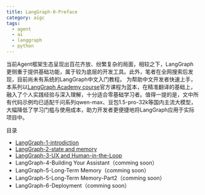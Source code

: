 ```yaml
---
title: LangGraph-0-Preface
category: aigc
tags:
  - agent
  - ai
  - langgraph
  - python
---
```


当前Agent框架生态呈现出百花齐放、纷繁复杂的局面，相较之下，LangGraph更侧重于提供基础功能，属于较为底层的开发工具。此外，笔者在全网搜索后发现，目前尚未有系统的LangGraph中文入门教程。 为帮助中文开发者快速上手，本系列以[LangGraph Academy course](https://academy.langchain.com/courses/intro-to-langgraph)官方课程为蓝本，在精准翻译的基础上，融入了个人实践经验与深入理解，十分适合零基础学习者。值得一提的是，文中所有代码示例均已适配千问系列qwen-max、豆包1.5-pro-32k等国内主流大模型，大幅降低了学习门槛与使用成本，助力开发者更便捷地将LangGraph应用于实际项目中。 

目录

* [LangGraph-1-introdiction](https://kingnight.github.io/aigc/2025/05/26/LangGraph-1-introdiction.html)
* [LangGraph-2-state and memory](https://kingnight.github.io/aigc/2025/05/27/LangGraph-2-state-and-memory.html)
* [LangGraph-3-UX and Human-in-the-Loop](https://kingnight.github.io/aigc/2025/05/28/LangGraph-3-UX-and-Human-in-the-Loop.html)
* LangGraph-4-Building Your Assistant（comming soon）
* LangGraph-5-Long-Term Memory（comming soon）
* LangGraph-5-Long-Term Memory-Part2（comming soon）
* LangGraph-6-Deployment（comming soon）